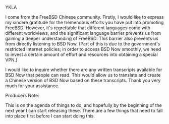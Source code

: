 YKLA

I come from the FreeBSD Chinese community. Firstly, I would like to express my sincere gratitude for the tremendous efforts you have put into promoting FreeBSD. However, it's regrettable that different languages come with different worldviews, and the significant language barrier prevents us from gaining a deeper understanding of FreeBSD. This barrier also prevents us from directly listening to BSD Now. (Part of this is due to the government's restricted internet policies; in order to access BSD Now smoothly, we need to invest a certain amount of effort and resources into obtaining a special VPN.) 

I would like to inquire whether there are any written transcripts available for BSD Now that people can read. This would allow us to translate and create a Chinese version of BSD Now based on these transcripts. Thank you very much for your assistance.


Producers Note:

This is on the agenda of things to do, and hopefully by the beginning of the next year I can start releasing these.  There are a few things that need to fall into place first before I can start doing this.